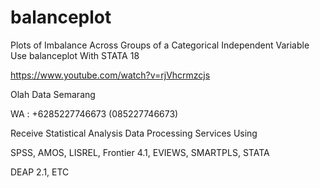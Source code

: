 # balanceplot
Plots of Imbalance Across Groups of a Categorical Independent Variable Use balanceplot With STATA 18

https://www.youtube.com/watch?v=rjVhcrmzcjs

Olah Data Semarang

WA : +6285227746673 (085227746673)

Receive Statistical Analysis Data Processing Services Using

SPSS, AMOS, LISREL, Frontier 4.1, EVIEWS, SMARTPLS, STATA

DEAP 2.1, ETC
